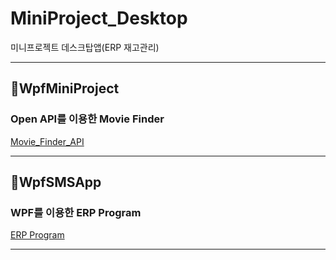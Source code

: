 # MiniProject_Desktop
미니프로젝트 데스크탑앱(ERP 재고관리)

------------------------
## 📕WpfMiniProject

### Open API를 이용한 Movie Finder
[Movie_Finder_API](WpfMiniProject)


------------------------
## 📙WpfSMSApp

### WPF를 이용한 ERP Program
[ERP Program](WpfSMSApp)

------------------------
